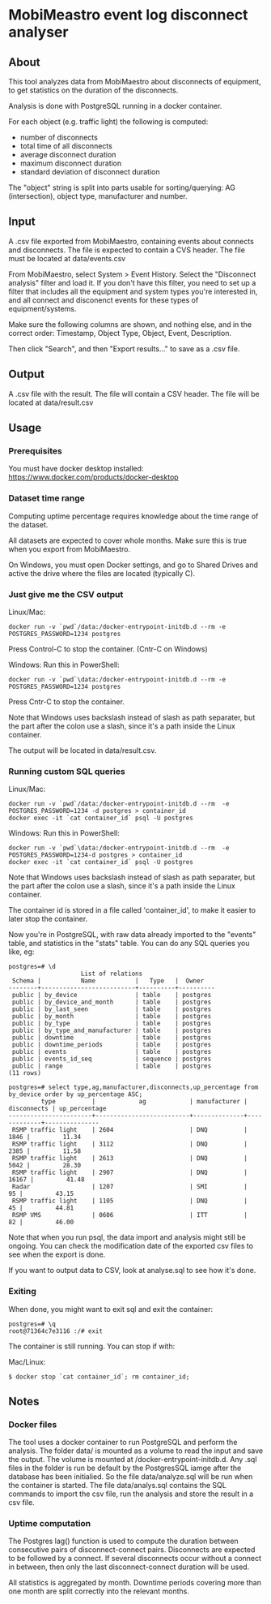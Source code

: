 # MobiMeastro event log disconnect analyser

## About
This tool analyzes data from MobiMaestro about disconnects of equipment,
to get statistics on the duration of the disconnects.

Analysis is done with PostgreSQL running in a docker container.

For each object (e.g. traffic light) the following is computed:

- number of disconnects
- total time of all disconnects
- average disconnect duration
- maximum disconnect duration
- standard deviation of disconnect duration

The "object" string is split into parts usable for sorting/querying:
AG (intersection), object type, manufacturer and number.

## Input
A .csv file exported from MobiMaestro, containing events about connects and disconnects.
The file is expected to contain a CVS header.
The file must be located at data/events.csv

From MobiMaestro, select System > Event History. Select the "Disconnect analysis" filter and load it. If you don't have this filter, you need to set up a filter that includes all the equipment and system types you're interested in, and all connect and disconenct events for these types of equipment/systems.

Make sure the following columns are shown, and nothing else, and in the correct order:
Timestamp, Object Type, Object,  Event, Description.

Then click "Search", and then "Export results..." to save as a .csv file.

## Output
A .csv file with the result.
The file will contain a CSV header.
The file will be located at data/result.csv

## Usage

### Prerequisites
You must have docker desktop installed:
https://www.docker.com/products/docker-desktop

### Dataset time range
Computing uptime percentage requires knowledge about the time range of the dataset.

All datasets are expected to cover whole months. Make sure this is true when you export from MobiMaestro.

On Windows, you must open Docker settings, and go to Shared Drives and active the drive where the
files are located (typically C).

### Just give me the CSV output

Linux/Mac:
```
docker run -v `pwd`/data:/docker-entrypoint-initdb.d --rm -e POSTGRES_PASSWORD=1234 postgres
```
Press Control-C to stop the container. (Cntr-C on Windows)


Windows:
Run this in PowerShell:
```
docker run -v `pwd`\data:/docker-entrypoint-initdb.d --rm -e POSTGRES_PASSWORD=1234 postgres
```
Press Cntr-C to stop the container.

Note that Windows uses backslash instead of slash as path separater, but the part after the colon use a slash, since it's a path inside the Linux container.


The output will be located in data/result.csv.

### Running custom SQL queries
Linux/Mac:
```
docker run -v `pwd`/data:/docker-entrypoint-initdb.d --rm  -e POSTGRES_PASSWORD=1234 -d postgres > container_id
docker exec -it `cat container_id` psql -U postgres
```

Windows:
Run this in PowerShell:
```
docker run -v `pwd`\data:/docker-entrypoint-initdb.d --rm  -e POSTGRES_PASSWORD=1234-d postgres > container_id
docker exec -it `cat container_id` psql -U postgres
```

Note that Windows uses backslash instead of slash as path separater, but the part after the colon use a slash, since it's a path inside the Linux container.

The container id is stored in a file called 'container_id', to make it easier to later stop the container.

Now you're in PostgreSQL, with raw data already imported to the "events" table, and statistics in the "stats" table. You can do any SQL queries you like, eg:

```
postgres=# \d
                    List of relations
 Schema |           Name           |   Type   |  Owner   
--------+--------------------------+----------+----------
 public | by_device                | table    | postgres
 public | by_device_and_month      | table    | postgres
 public | by_last_seen             | table    | postgres
 public | by_month                 | table    | postgres
 public | by_type                  | table    | postgres
 public | by_type_and_manufacturer | table    | postgres
 public | downtime                 | table    | postgres
 public | downtime_periods         | table    | postgres
 public | events                   | table    | postgres
 public | events_id_seq            | sequence | postgres
 public | range                    | table    | postgres
(11 rows)

postgres=# select type,ag,manufacturer,disconnects,up_percentage from by_device order by up_percentage ASC;
         type          |            ag            | manufacturer | disconnects | up_percentage 
-----------------------+--------------------------+--------------+-------------+---------------
 RSMP traffic light    | 2604                     | DNQ          |        1846 |         11.34
 RSMP traffic light    | 3112                     | DNQ          |        2385 |         11.58
 RSMP traffic light    | 2613                     | DNQ          |        5042 |         28.30
 RSMP traffic light    | 2907                     | DNQ          |       16167 |         41.48
 Radar                 | 1207                     | SMI          |          95 |         43.15
 RSMP traffic light    | 1105                     | DNQ          |          45 |         44.81
 RSMP VMS              | 0606                     | ITT          |          82 |         46.00
```

Note that when you run psql, the data import and analysis might still be ongoing. You can check the modification date of the exported csv files to see when the export is done.

If you want to output data to CSV, look at analyse.sql to see how it's done.

### Exiting
When done, you might want to exit sql and exit the container:

```
postgres=# \q
root@71364c7e3116 :/# exit
```

The container is still running. You can stop if with: 

Mac/Linux:
```
$ docker stop `cat container_id`; rm container_id;
```

## Notes

### Docker files
The tool uses a docker container to run PostgreSQL and perform the analysis. 
The folder data/ is mounted as a volume to read the input and save the output.
The volume is mounted at /docker-entrypoint-initdb.d. Any .sql files in the folder is run be default by the PostgresSQL iamge after the database has been initialied. So the file data/analyze.sql will be run when the container is started.
The file data/analys.sql contains the SQL commands to import the csv file, run the analysis and store the result in a csv file.

### Uptime computation
The Postgres lag() function is used to compute the duration between consecutive pairs of disconnect-connect pairs.
Disconnects are expected to be followed by a connect. If several disconnects occur without a connect in between, then only the last disconnect-connect duration will be used.

All statistics is aggregated by month. Downtime periods covering more than one month are split correctly into the relevant months.



